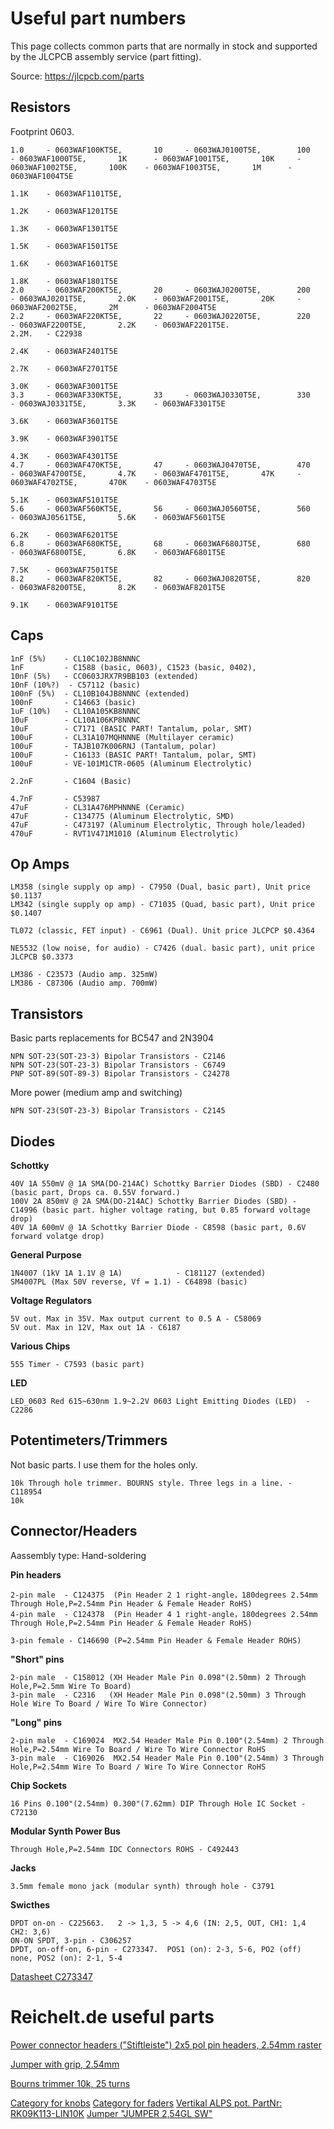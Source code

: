 # Useful part numbers

This page collects common parts that are normally in stock and supported by the JLCPCB assembly service (part fitting).

Source: https://jlcpcb.com/parts


## Resistors

Footprint 0603.

    1.0     - 0603WAF100KT5E,       10     - 0603WAJ0100T5E,        100     - 0603WAF1000T5E,       1K      - 0603WAF1001T5E,       10K     - 0603WAF1002T5E,       100K    - 0603WAF1003T5E,       1M      - 0603WAF1004T5E
                                                                                                    1.1K    - 0603WAF1101T5E,       
                                                                                                    1.2K    - 0603WAF1201T5E
                                                                                                    1.3K    - 0603WAF1301T5E
                                                                                                    1.5K    - 0603WAF1501T5E
                                                                                                    1.6K    - 0603WAF1601T5E
                                                                                                    1.8K    - 0603WAF1801T5E
    2.0     - 0603WAF200KT5E,       20     - 0603WAJ0200T5E,        200     - 0603WAJ0201T5E,       2.0K    - 0603WAF2001T5E,       20K     - 0603WAF2002T5E,       2M      - 0603WAF2004T5E
    2.2     - 0603WAF220KT5E,       22     - 0603WAJ0220T5E,        220     - 0603WAF2200T5E,       2.2K    - 0603WAF2201T5E.                                        2.2M.   - C22938
                                                                                                    2.4K    - 0603WAF2401T5E
                                                                                                    2.7K    - 0603WAF2701T5E
                                                                                                    3.0K    - 0603WAF3001T5E
    3.3     - 0603WAF330KT5E,       33     - 0603WAJ0330T5E,        330     - 0603WAJ0331T5E,       3.3K    - 0603WAF3301T5E
                                                                                                    3.6K    - 0603WAF3601T5E
                                                                                                    3.9K    - 0603WAF3901T5E
                                                                                                    4.3K    - 0603WAF4301T5E
    4.7     - 0603WAF470KT5E,       47     - 0603WAJ0470T5E,        470     - 0603WAF4700T5E,       4.7K    - 0603WAF4701T5E,       47K     - 0603WAF4702T5E,       470K    - 0603WAF4703T5E
                                                                                                    5.1K    - 0603WAF5101T5E
    5.6     - 0603WAF560KT5E,       56     - 0603WAJ0560T5E,        560     - 0603WAJ0561T5E,       5.6K    - 0603WAF5601T5E
                                                                                                    6.2K    - 0603WAF6201T5E
    6.8     - 0603WAF680KT5E,       68     - 0603WAF680JT5E,        680     - 0603WAF6800T5E,       6.8K    - 0603WAF6801T5E
                                                                                                    7.5K    - 0603WAF7501T5E
    8.2     - 0603WAF820KT5E,       82     - 0603WAJ0820T5E,        820     - 0603WAF8200T5E,       8.2K    - 0603WAF8201T5E
                                                                                                    9.1K    - 0603WAF9101T5E


## Caps

    1nF (5%)    - CL10C102JB8NNNC
    1nF         - C1588 (basic, 0603), C1523 (basic, 0402), 
    10nF (5%)   - CC0603JRX7R9BB103 (extended)
    10nF (10%?)  - C57112 (basic)
    100nF (5%)  - CL10B104JB8NNNC (extended)
    100nF       - C14663 (basic)
    1uF (10%)   - CL10A105KB8NNNC
    10uF        - CL10A106KP8NNNC
    10uF        - C7171 (BASIC PART! Tantalum, polar, SMT)
    100uF       - CL31A107MQHNNNE (Multilayer ceramic)
    100uF       - TAJB107K006RNJ (Tantalum, polar)
    100uF       - C16133 (BASIC PART! Tantalum, polar, SMT)
    100uF       - VE-101M1CTR-0605 (Aluminum Electrolytic)
    
    2.2nF       - C1604 (Basic)
    
    4.7nF       - C53987
    47uF        - CL31A476MPHNNNE (Ceramic)
    47uF        - C134775 (Aluminum Electrolytic, SMD)
    47uF        - C473197 (Aluminum Electrolytic, Through hole/leaded)
    470uF       - RVT1V471M1010 (Aluminum Electrolytic)
    
    
## Op Amps


    LM358 (single supply op amp) - C7950 (Dual, basic part), Unit price $0.1137
    LM342 (single supply op amp) - C71035 (Quad, basic part), Unit price $0.1407
    
    TL072 (classic, FET input) - C6961 (Dual). Unit price JLCPCP $0.4364
    
    NE5532 (low noise, for audio) - C7426 (dual. basic part), unit price JLCPCB $0.3373
    
    LM386 - C23573 (Audio amp. 325mW)
    LM386 - C87306 (Audio amp. 700mW)
    

## Transistors

Basic parts replacements for BC547 and 2N3904

    NPN SOT-23(SOT-23-3) Bipolar Transistors - C2146
    NPN SOT-23(SOT-23-3) Bipolar Transistors - C6749
    PNP SOT-89(SOT-89-3) Bipolar Transistors - C24278
    
More power (medium amp and switching)

    NPN SOT-23(SOT-23-3) Bipolar Transistors - C2145
    

## Diodes

__Schottky__
    
    40V 1A 550mV @ 1A SMA(DO-214AC) Schottky Barrier Diodes (SBD) - C2480 (basic part, Drops ca. 0.55V forward.)
    100V 2A 850mV @ 2A SMA(DO-214AC) Schottky Barrier Diodes (SBD) - C14996 (basic part. higher voltage rating, but 0.85 forward voltage drop)
    40V 1A 600mV @ 1A Schottky Barrier Diode - C8598 (basic part, 0.6V forward volatge drop)
    
    
__General Purpose__

    1N4007 (1kV 1A 1.1V @ 1A)            - C181127 (extended)
    SM4007PL (Max 50V reverse, Vf = 1.1) - C64898 (basic)

__Voltage Regulators__

    5V out. Max in 35V. Max output current to 0.5 A - C58069
    5V out. Max in 12V, Max out 1A - C6187

__Various Chips__

    555 Timer - C7593 (basic part)


__LED__

    LED_0603 Red 615~630nm 1.9~2.2V 0603 Light Emitting Diodes (LED)  - C2286 
    
## Potentimeters/Trimmers

Not basic parts. I use them for the holes only.

    10k Through hole trimmer. BOURNS style. Three legs in a line. - C118954
    10k 

## Connector/Headers

Aassembly type: Hand-soldering 


__Pin headers__

    2-pin male  - C124375  (Pin Header 2 1 right-angle，180degrees 2.54mm Through Hole,P=2.54mm Pin Header & Female Header RoHS)
    4-pin male  - C124378  (Pin Header 4 1 right-angle，180degrees 2.54mm Through Hole,P=2.54mm Pin Header & Female Header RoHS)
    
    3-pin female - C146690 (P=2.54mm Pin Header & Female Header ROHS)
    

__"Short" pins__

    2-pin male  - C158012 (XH Header Male Pin 0.098"(2.50mm) 2 Through Hole,P=2.5mm Wire To Board)
    3-pin male  - C2316   (XH Header Male Pin 0.098"(2.50mm) 3 Through Hole Wire To Board / Wire To Wire Connector)
    
__"Long" pins__

    2-pin male  - C169024  MX2.54 Header Male Pin 0.100"(2.54mm) 2 Through Hole,P=2.54mm Wire To Board / Wire To Wire Connector RoHS
    3-pin male  - C169026  MX2.54 Header Male Pin 0.100"(2.54mm) 3 Through Hole,P=2.54mm Wire To Board / Wire To Wire Connector RoHS

__Chip Sockets__

    16 Pins 0.100"(2.54mm) 0.300"(7.62mm) DIP Through Hole IC Socket - C72130

__Modular Synth Power Bus__

    Through Hole,P=2.54mm IDC Connectors ROHS - C492443 

__Jacks__

    3.5mm female mono jack (modular synth) through hole - C3791
    
__Swicthes__

    DPDT on-on - C225663.   2 -> 1,3, 5 -> 4,6 (IN: 2,5, OUT, CH1: 1,4 CH2: 3,6)
    ON-ON SPDT, 3-pin - C306257
    DPDT, on-off-on, 6-pin - C273347.  POS1 (on): 2-3, 5-6, PO2 (off) none, POS2 (on): 2-1, 5-4
    
   [Datasheet C273347](https://datasheet.lcsc.com/lcsc/1912111437_E-Switch-100AWDP1T2B4M2QE_C273347.pdf)
    
  
# Reichelt.de useful parts

[Power connector headers ("Stiftleiste") 2x5 pol pin headers, 2.54mm raster](https://www.reichelt.de/stiftleisten-c7434.html?ACTION=2&GROUPID=7434&SEARCH=%2A&START=0&OFFSET=16&SHOW=1&r=1&SID=95aaa7c9db2b0b9241c12199dac194e64d82a4c035b84dc390d82)

[Jumper with grip, 2.54mm](https://www.reichelt.de/kurzschlussbruecke-schw-m-grifflasche-jumper-2-54gl-sw-p9019.html?&trstct=pol_10&nbc=1)

[Bourns trimmer 10k, 25 turns](https://www.reichelt.de/praezisionspotentiometer-25-gaenge-stehend-10-kohm-64w-10k-p2699.html?&trstct=pol_4&nbc=1)

[Category for knobs](https://www.reichelt.de/zubehoer-fuer-potentiometer-c3139.html?&nbc=1)
[Category for faders](https://www.reichelt.de/schiebepotis-c3713.html?&nbc=1)
[Vertikal ALPS pot. PartNr: RK09K113-LIN10K](https://www.reichelt.de/index.html?ACTION=446&LA=2&nbc=1&q=rk09k113-lin10k)
[Jumper "JUMPER 2,54GL SW"](https://www.reichelt.de/kurzschlussbruecke-schw-m-grifflasche-jumper-2-54gl-sw-p9019.html?&trstct=pos_1&nbc=1)




